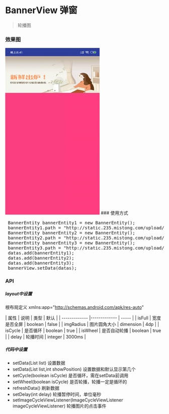 # BannerView 弹窗

> 轮播图

### 效果图
 <img src="./bannerView/Screenshot_20180716-113314.gif" width="300" height="530">
### 使用方式

<pre>
 BannerEntity bannerEntity1 = new BannerEntity();
 bannerEntity1.path = "http://static.235.mistong.com/upload/ewt/image/2018/05/28/20180528153257941.png";
 BannerEntity bannerEntity2 = new BannerEntity();
 bannerEntity2.path = "http://static.235.mistong.com/upload/ewt/image/2018/07/16/20180716170654180.png";
 BannerEntity bannerEntity3 = new BannerEntity();
 bannerEntity3.path = "http://static.235.mistong.com/upload/ewt/image/2018/05/31/20180531180350744.jpg";
 datas.add(bannerEntity1);
 datas.add(bannerEntity2);
 datas.add(bannerEntity3);
 bannerView.setData(datas);
</pre>

### API 

 ##### layout中设置
 根布局定义 xmlns:app="http://schemas.android.com/apk/res-auto"
 
 | 属性 | 说明 | 类型 | 默认 |
 | ------------- |------------- | ----- |
 | isFull | 宽度是否全屏 | boolean | false |
 | imgRadius | 图片圆角大小 | dimension | 4dp |
 | isCycle | 是否循环 | boolean | true |
 | isWheel | 是否自动轮播 | boolean | true |
 | delay | 轮播时间 | integer | 3000ms |
 
 
 ##### 代码中设置
 - setData(List<BannerEntity> list) 设置数据
 - setData(List<BannerEntity> list,int showPosition) 设置数据和默认显示第几个
 - setCycle(boolean isCycle) 是否循环，需在setData前调用
 - setWheel(boolean isCycle) 是否轮播，轮播一定是循环的
 - refreshData() 刷新数据
 - setDelay(int delay) 轮播暂停时间，单位毫秒
 - setImageCycleViewListener(ImageCycleViewListener imageCycleViewListener) 轮播图片的点击事件
 